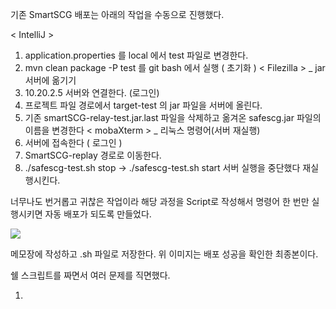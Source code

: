 기존 SmartSCG 배포는 아래의 작업을 수동으로 진행했다. 

< IntelliJ > 
1. application.properties 를 local 에서 test 파일로 변경한다. 
2. mvn clean package -P test 를 git bash 에서 실행 ( 초기화 )
< Filezilla > _ jar 서버에 옮기기 
1. 10.20.2.5 서버와 연결한다. (로그인)
2. 프로젝트 파일 경로에서 target-test 의 jar 파일을 서버에 올린다. 
3. 기존 smartSCG-relay-test.jar.last 파일을 삭제하고 옮겨온 safescg.jar 파일의 이름을 변경한다 
< mobaXterm > _ 리눅스 명령어(서버 재실행)
1. 서버에 접속한다 ( 로그인 )
2. SmartSCG-replay 경로로 이동한다.
3. ./safescg-test.sh stop -> ./safescg-test.sh start 서버 실행을 중단했다 재실행시킨다. 

너무나도 번거롭고 귀찮은 작업이라 해당 과정을 Script로 작성해서 명령어 한 번만 실행시키면 자동 배포가 되도록 만들었다. 

![](https://i.imgur.com/IBUlYsg.png)

메모장에 작성하고 .sh 파일로 저장한다. 
위 이미지는 배포 성공을 확인한 최종본이다. 

쉘 스크립트를 짜면서 여러 문제를 직면했다. 

1. 

